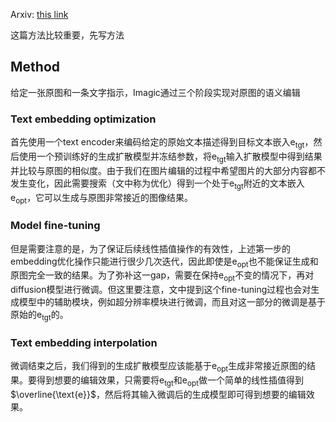 Arxiv: [this link](https://arxiv.org/pdf/2210.09276.pdf)

这篇方法比较重要，先写方法
## Method
给定一张原图和一条文字指示，Imagic通过三个阶段实现对原图的语义编辑
### Text embedding optimization
首先使用一个text encoder来编码给定的原始文本描述得到目标文本嵌入e<sub>tgt</sub>，然后使用一个预训练好的生成扩散模型并冻结参数，将e<sub>tgt</sub>输入扩散模型中得到结果并比较与原图的相似度。由于我们在图片编辑的过程中希望图片的大部分内容都不发生变化，因此需要搜索（文中称为优化）得到一个处于e<sub>tgt</sub>附近的文本嵌入e<sub>opt</sub>，它可以生成与原图非常接近的图像结果。

### Model fine-tuning
但是需要注意的是，为了保证后续线性插值操作的有效性，上述第一步的embedding优化操作只能进行很少几次迭代，因此即使是e<sub>opt</sub>也不能保证生成和原图完全一致的结果。为了弥补这一gap，需要在保持e<sub>opt</sub>不变的情况下，再对diffusion模型进行微调。但这里要注意，文中提到这个fine-tuning过程也会对生成模型中的辅助模块，例如超分辨率模块进行微调，而且对这一部分的微调是基于原始的e<sub>tgt</sub>的。

### Text embedding interpolation
微调结束之后，我们得到的生成扩散模型应该能基于e<sub>opt</sub>生成非常接近原图的结果。要得到想要的编辑效果，只需要将e<sub>tgt</sub>和e<sub>opt</sub>做一个简单的线性插值得到$\overline{\text{e}}$，然后将其输入微调后的生成模型即可得到想要的编辑效果。
